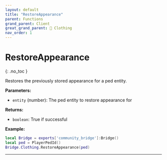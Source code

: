 ```yaml
---
layout: default
title: "RestoreAppearance"
parent: Functions
grand_parent: Client
great_grand_parent: 👔 Clothing
nav_order: 1
---
```


# RestoreAppearance
{: .no_toc }

Restores the previously stored appearance for a ped entity.

**Parameters:**
- `entity` (number): The ped entity to restore appearance for

**Returns:**
- `boolean`: True if successful

**Example:**
```lua
local Bridge = exports['community_bridge']:Bridge()
local ped = PlayerPedId()
Bridge.Clothing.RestoreAppearance(ped)
```

---